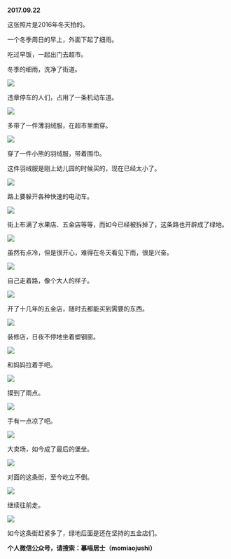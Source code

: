 
          
            
**2017.09.22**

这张照片是2016年冬天拍的。

一个冬季周日的早上，外面下起了细雨。

吃过早饭，一起出门去超市。

冬季的细雨，洗净了街道。




![](img/51001-93a6d30ba3f6d7a9.jpg)




违章停车的人们，占用了一条机动车道。




![](img/51001-ef021082110fe603.jpg)




多带了一件薄羽绒服，在超市里面穿。




![](img/51001-965907fc6e3a1cfb.jpg)




穿了一件小熊的羽绒服，带着围巾。

这件羽绒服是刚上幼儿园的时候买的，现在已经太小了。




![](img/51001-8b745a588f78219b.jpg)




路上要躲开各种快速的电动车。




![](img/51001-f764dd72b797951b.jpg)




街上布满了水果店、五金店等等，而如今已经被拆掉了，这条路也开辟成了绿地。




![](img/51001-ed6b855aa3824068.jpg)




虽然有点冷，但是很开心，难得在冬天看见下雨，很是兴奋。




![](img/51001-67c950579067a83b.jpg)




自己走着路，像个大人的样子。




![](img/51001-0f53ebe8f1b6afd3.jpg)




开了十几年的五金店，随时去都能买到需要的东西。




![](img/51001-5a28d257aae960c1.jpg)




装修店，日夜不停地坐着塑钢窗。




![](img/51001-3ead45d86d704343.jpg)




和妈妈拉着手吧。




![](img/51001-c2ab4c67b9521cdd.jpg)




摸到了雨点。




![](img/51001-89d015c4c6a66f06.jpg)




手有一点凉了吧。




![](img/51001-ea26d52f9e770d05.jpg)




大卖场，如今成了最后的堡垒。




![](img/51001-a653185be660a3d2.jpg)




对面的这条街，至今屹立不倒。




![](img/51001-0d56a55b6381bec5.jpg)




继续往前走。




![](img/51001-6cd376369921abac.jpg)




如今这条街赶紧多了，绿地后面是还在坚持的五金店们。


**个人微信公众号，请搜索：摹喵居士（momiaojushi）**

          
        